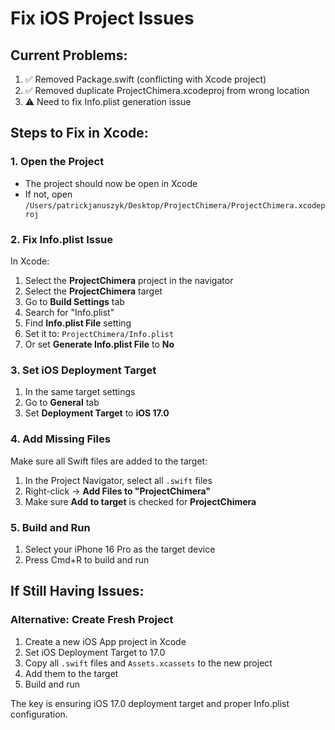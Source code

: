 # Fix iOS Project Issues

## Current Problems:
1. ✅ Removed Package.swift (conflicting with Xcode project)
2. ✅ Removed duplicate ProjectChimera.xcodeproj from wrong location
3. ⚠️ Need to fix Info.plist generation issue

## Steps to Fix in Xcode:

### 1. Open the Project
- The project should now be open in Xcode
- If not, open `/Users/patrickjanuszyk/Desktop/ProjectChimera/ProjectChimera.xcodeproj`

### 2. Fix Info.plist Issue
In Xcode:
1. Select the **ProjectChimera** project in the navigator
2. Select the **ProjectChimera** target
3. Go to **Build Settings** tab
4. Search for "Info.plist"
5. Find **Info.plist File** setting
6. Set it to: `ProjectChimera/Info.plist`
7. Or set **Generate Info.plist File** to **No**

### 3. Set iOS Deployment Target
1. In the same target settings
2. Go to **General** tab
3. Set **Deployment Target** to **iOS 17.0**

### 4. Add Missing Files
Make sure all Swift files are added to the target:
1. In the Project Navigator, select all `.swift` files
2. Right-click → **Add Files to "ProjectChimera"**
3. Make sure **Add to target** is checked for **ProjectChimera**

### 5. Build and Run
1. Select your iPhone 16 Pro as the target device
2. Press Cmd+R to build and run

## If Still Having Issues:

### Alternative: Create Fresh Project
1. Create a new iOS App project in Xcode
2. Set iOS Deployment Target to 17.0
3. Copy all `.swift` files and `Assets.xcassets` to the new project
4. Add them to the target
5. Build and run

The key is ensuring iOS 17.0 deployment target and proper Info.plist configuration.

